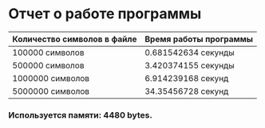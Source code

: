 # Отчет о работе программы
| Количество символов в файле | Время работы программы |
|-----------------------------|------------------------|
| 100000 символов             | 0.681542634 секунды    |
| 500000 символов             | 3.420374155 секунды    |
| 1000000 символов            | 6.914239168 секунд     |
| 5000000 символов            | 34.35456728 секунд     |

### Используется памяти: 4480 bytes.
